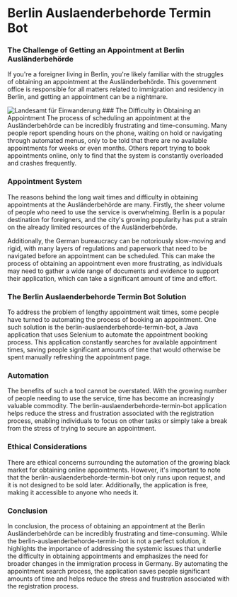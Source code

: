 # Berlin Auslaenderbehorde Termin Bot

### The Challenge of Getting an Appointment at Berlin Ausländerbehörde

If you're a foreigner living in Berlin, you're likely familiar with the struggles of obtaining an appointment at the
Ausländerbehörde. This government office is responsible for all matters related to immigration and residency in Berlin,
and getting an appointment can be a nightmare.

<img alt="Landesamt für Einwanderung" src="https://img.morgenpost.de/img/berlin/crop231049140/0517806189-w1200-cv4_3-q85/73aea586-33f0-11eb-9dfa-54644045f84a.jpg" title="Landesamt für Einwanderung"/>
### The Difficulty in Obtaining an Appointment
The process of scheduling an appointment at the Ausländerbehörde can be incredibly frustrating and time-consuming. Many
people report spending hours on the phone, waiting on hold or navigating through automated menus, only to be told that
there are no available appointments for weeks or even months. Others report trying to book appointments online, only to
find that the system is constantly overloaded and crashes frequently.

### Appointment System

The reasons behind the long wait times and difficulty in obtaining appointments at the Ausländerbehörde are many.
Firstly, the sheer volume of people who need to use the service is overwhelming. Berlin is a popular destination for
foreigners, and the city's growing popularity has put a strain on the already limited resources of the Ausländerbehörde.

Additionally, the German bureaucracy can be notoriously slow-moving and rigid, with many layers of regulations and
paperwork that need to be navigated before an appointment can be scheduled. This can make the process of obtaining an
appointment even more frustrating, as individuals may need to gather a wide range of documents and evidence to support
their application, which can take a significant amount of time and effort.

### The Berlin Auslaenderbehorde Termin Bot Solution

To address the problem of lengthy appointment wait times, some people have turned to automating the process of booking
an appointment. One such solution is the berlin-auslaenderbehorde-termin-bot, a Java application that uses Selenium to
automate the appointment booking process. This application constantly searches for available appointment times, saving
people significant amounts of time that would otherwise be spent manually refreshing the appointment page.

### Automation

The benefits of such a tool cannot be overstated. With the growing number of people needing to use the service, time has
become an increasingly valuable commodity. The berlin-auslaenderbehorde-termin-bot application helps reduce the stress
and frustration associated with the registration process, enabling individuals to focus on other tasks or simply take a
break from the stress of trying to secure an appointment.

### Ethical Considerations

There are ethical concerns surrounding the automation of the growing black market for obtaining online appointments.
However, it's important to note that the berlin-auslaenderbehorde-termin-bot only runs upon request, and it is not
designed to be sold later. Additionally, the application is free, making it accessible to anyone who needs it.

### Conclusion

In conclusion, the process of obtaining an appointment at the Berlin Ausländerbehörde can be incredibly frustrating and
time-consuming. While the berlin-auslaenderbehorde-termin-bot is not a perfect solution, it highlights the importance of
addressing the systemic issues that underlie the difficulty in obtaining appointments and emphasizes the need for
broader changes in the immigration process in Germany. By automating the appointment search process, the application
saves people significant amounts of time and helps reduce the stress and frustration associated with the registration
process.
